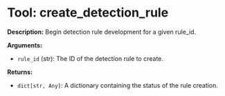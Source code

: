 # Tool: create_detection_rule

**Description:** Begin detection rule development for a given rule_id.

**Arguments:**

*   `rule_id` (str): The ID of the detection rule to create.

**Returns:**

*   `dict[str, Any]`: A dictionary containing the status of the rule creation.
